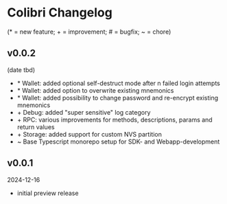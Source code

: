 # Colibri Changelog

(\* = new feature; \+ = improvement; \# = bugfix; \~ = chore)

## v0.0.2

(date tbd)

- \* Wallet: added optional self-destruct mode after n failed login attempts
- \* Wallet: added option to overwrite existing mnemonics
- \* Wallet: added possibility to change password and re-encrypt existing mnemonics
- \+ Debug: added "super sensitive" log category
- \+ RPC: various improvements for methods, descriptions, params and return values
- \+ Storage: added support for custom NVS partition
- \~ Base Typescript monorepo setup for SDK- and Webapp-development

## v0.0.1

2024-12-16

- initial preview release
